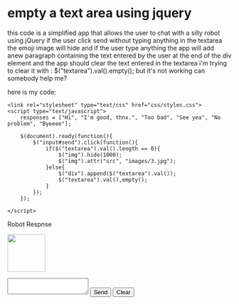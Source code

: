 
# empty a text area using jquery

this code is a simplified app that allows the user to chat with a silly robot using jQuery
if the user click send without typing anything in the textarea the emoji image will hide and if the user type anything the app will add anew paragraph containing the text entered by the user at the end of the div element and the app should clear the text entered in the textarea
i'm trying to clear it with :
$("textarea").val().empty();
but it's not working can somebody help me?

here is my code:
<!DOCTYPE html>
<html>
<head>
    <title></title>
    <script src="https://ajax.googleapis.com/ajax/libs/jquery/3.6.0/jquery.min.js">></script>

    <link rel="stylesheet" type="text/css" href="css/styles.css">
    <script type="text/javascript">
        responses = ["Hi", "I'm good, thnx.", "Too bad", "See yea", "No problem", "Byeeee"];

        $(document).ready(function(){
            $("input#send").click(function(){
                if($("textarea").val().length == 0){
                    $("img").hide(1000);
                    $("img").attr("src", "images/3.jpg");
                }else{
                    $("div").append($("textarea").val());
                    $("textarea").val(),empty();
                }
            });
        });

    </script>
</head>
<body>
    <div>
        <p class="center">Robot Respnse</p>
        <p class="center" id="emoji">
            <img src="images/5.jpg" style="width: 85px;">
        </p>
        <textarea id="msg"></textarea>
        <input type="button" value="Send" id="send" />
        <input type="button" value="Clear" id="clear" />
    </div>
</body>
</html>


        